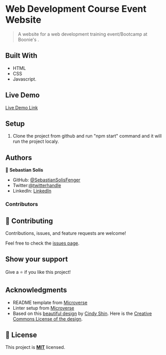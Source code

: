 # Web Development Course Event Website

> A website for a web development training event/Bootcamp at Boonie's .

## Built With

- HTML
- CSS
- Javascript.

## Live Demo

[Live Demo Link](https://sebastiansolisfenger.github.io/Boot-Camp/)

## Setup

1. Clone the project from github and run "npm start" command and it will run the project localy.

## Authors

👤 **Sebastian Solis**

- GitHub: [@SebastianSolisFenger](https://github.com/SebastianSolisFenger)
- Twitter:[@twitterhandle](https://twitter.com/SolisFenger)
- LinkedIn: [LinkedIn](https://www.linkedin.com/in/sebastian-solis-2712731a5/)

### Contributors

## 🤝 Contributing

Contributions, issues, and feature requests are welcome!

Feel free to check the [issues page](../../issues/).

## Show your support

Give a ⭐️ if you like this project!

## Acknowledgments

- README template from [Microverse](https://github.com/microverseinc/readme-template)
- Linter setup from [Microverse](https://github.com/microverseinc/linters-config/tree/master/html-css)
- Based on this [beautiful design](https://www.behance.net/gallery/29845175/CC-Global-Summit-2015) by [Cindy Shin](https://www.behance.net/adagio07). Here is the [Creative Commons License of the design](https://creativecommons.org/licenses/by-nc/4.0/).

## 📝 License

This project is **[MIT](./LICENSE.md)** licensed.
